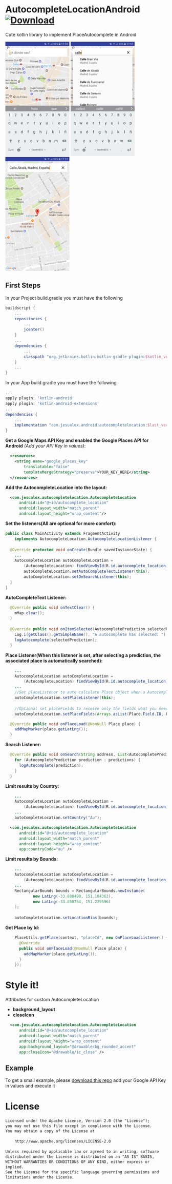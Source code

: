 # AutocompleteLocationAndroid [ ![Download](https://api.bintray.com/packages/jesualex/AutocompleteLocation/com.jesualex.autocompletelocation/images/download.svg) ](https://bintray.com/jesualex/AutocompleteLocation/com.jesualex.autocompletelocation/_latestVersion)

Cute kotlin library to implement PlaceAutocomplete in Android

<img src="art/init.png" width="200px" height="356px" />
<img src="art/autocomplete.png" width="200px" height="356px" />
<img src="art/place.png" width="200px" height="356px" />

## First Steps

In your Project build.gradle you must have the following

``` gradle
buildscript {
    ...
    repositories {
        ...
        jcenter()
    }
    ...
    dependencies {
        ...
        classpath "org.jetbrains.kotlin:kotlin-gradle-plugin:$kotlin_version"
    }
    ...
}
```

In your App build.gradle you must have the following

``` gradle
...
apply plugin: 'kotlin-android'
apply plugin: 'kotlin-android-extensions'
...
dependencies {
    ...
    implementation "com.jesualex.android:autocompletelocation:$last_version"
}
```

**Get a Google Maps API Key and enabled the Google Places API for Android** *(Add your API Key in values)*:

```xml
  <resources>
    <string name="google_places_key"
        translatable="false"
        templateMergeStrategy="preserve">YOUR_KEY_HERE</string>
  </resources>
```
**Add the AutocompleteLocation into the layout:**
```xml
  <com.jesualex.autocompletelocation.AutocompleteLocation
      android:id="@+id/autocomplete_location"
      android:layout_width="match_parent"
      android:layout_height="wrap_content"/>
```
**Set the listeners(All are optional for more comfort):** 
```java
public class MainActivity extends FragmentActivity
    implements AutocompleteLocation.AutocompleteLocationListener {

  @Override protected void onCreate(Bundle savedInstanceState) {
    ...
    AutocompleteLocation autoCompleteLocation =
        (AutocompleteLocation) findViewById(R.id.autocomplete_location);
        autoCompleteLocation.setAutoCompleteTextListener(this);
        autoCompleteLocation.setOnSearchListener(this);
  }
}
```
**AutoCompleteText Listener:**
```java
  @Override public void onTextClear() {
    mMap.clear();
  }

  @Override public void onItemSelected(AutocompletePrediction selectedPrediction) {
    Log.i(getClass().getSimpleName(), "A autocomplete has selected: ");
    logAutocomplete(selectedPrediction);
  }
```

**Place Listener(When this listener is set, after selecting a prediction, the associated place is automatically searched):**
```java
    ...
    AutocompleteLocation autoCompleteLocation =
        (AutocompleteLocation) findViewById(R.id.autocomplete_location);
    ...
    //Set placeListener to auto calculate Place object when a AutocompletePrediction has selected.
    autoCompleteLocation.setPlaceListener(this);
    
    //Optional set placeFields to receive only the fields what you need. By default return ID, NAME and LAT_LNG.
    autoCompleteLocation.setPlaceFields(Arrays.asList(Place.Field.ID, Place.Field.NAME););
```

```java
  @Override public void onPlaceLoad(@NonNull Place place) {
    addMapMarker(place.getLatLng());
  }
```

**Search Listener:**
```java
  @Override public void onSearch(String address, List<AutocompletePrediction> predictions) {
    for (AutocompletePrediction prediction : predictions) {
      logAutocomplete(prediction);
    }
  }
```

**Limit results by Country:**
```java
    ...
    AutocompleteLocation autoCompleteLocation =
        (AutocompleteLocation) findViewById(R.id.autocomplete_location);
    ...
    autoCompleteLocation.setCountry("Au");
```

```xml
  <com.jesualex.autocompletelocation.AutocompleteLocation
      android:id="@+id/autocomplete_location"
      android:layout_width="match_parent"
      android:layout_height="wrap_content"
      app:countryCode="au" />
```

**Limit results by Bounds:**
```java
    ...
    AutocompleteLocation autoCompleteLocation =
        (AutocompleteLocation) findViewById(R.id.autocomplete_location);
    ...
    RectangularBounds bounds = RectangularBounds.newInstance(
            new LatLng(-33.880490, 151.184363),
            new LatLng(-33.858754, 151.229596)
    );
    
    autoCompleteLocation.setLocationBias(bounds);
```

**Get Place by Id:**
```java
    PlaceUtils.getPlace(context, "placeId", new OnPlaceLoadListener() {
      @Override
      public void onPlaceLoad(@NonNull Place place) {
        addMapMarker(place.getLatLng());
      }
    });
```

# Style it!
Attributes for custom AutocompleteLocation
* __background_layout__
* __closeIcon__

```xml
  <com.jesualex.autocompletelocation.AutocompleteLocation
      android:id="@+id/autocomplete_location"
      android:layout_width="match_parent"
      android:layout_height="wrap_content"
      app:background_layout="@drawable/bg_rounded_accent"
      app:closeIcon="@drawable/ic_close" />
```

## Example

To get a small example, please [download this repo](/) add your Google API Key in values and execute it

# License
	Licensed under the Apache License, Version 2.0 (the "License");
	you may not use this file except in compliance with the License.
	You may obtain a copy of the License at

		http://www.apache.org/licenses/LICENSE-2.0

	Unless required by applicable law or agreed to in writing, software
	distributed under the License is distributed on an "AS IS" BASIS,
	WITHOUT WARRANTIES OR CONDITIONS OF ANY KIND, either express or implied.
	See the License for the specific language governing permissions and
	limitations under the License.
